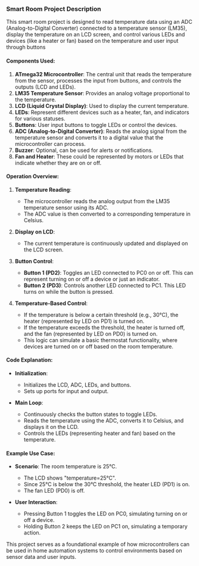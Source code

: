 ### Smart Room Project Description

This smart room project is designed to read temperature data using an ADC (Analog-to-Digital Converter) connected to a temperature sensor (LM35), display the temperature on an LCD screen, and control various LEDs and devices (like a heater or fan) based on the temperature and user input through buttons

#### Components Used:
1. **ATmega32 Microcontroller**: The central unit that reads the temperature from the sensor, processes the input from buttons, and controls the outputs (LCD and LEDs).
2. **LM35 Temperature Sensor**: Provides an analog voltage proportional to the temperature.
3. **LCD (Liquid Crystal Display)**: Used to display the current temperature.
4. **LEDs**: Represent different devices such as a heater, fan, and indicators for various statuses.
5. **Buttons**: User input buttons to toggle LEDs or control the devices.
6. **ADC (Analog-to-Digital Converter)**: Reads the analog signal from the temperature sensor and converts it to a digital value that the microcontroller can process.
7. **Buzzer**: Optional, can be used for alerts or notifications.
8. **Fan and Heater**: These could be represented by motors or LEDs that indicate whether they are on or off.

#### Operation Overview:
1. **Temperature Reading**:
   - The microcontroller reads the analog output from the LM35 temperature sensor using its ADC.
   - The ADC value is then converted to a corresponding temperature in Celsius.

2. **Display on LCD**:
   - The current temperature is continuously updated and displayed on the LCD screen.

3. **Button Control**:
   - **Button 1 (PD2)**: Toggles an LED connected to PC0 on or off. This can represent turning on or off a device or just an indicator.
   - **Button 2 (PD3)**: Controls another LED connected to PC1. This LED turns on while the button is pressed.

4. **Temperature-Based Control**:
   - If the temperature is below a certain threshold (e.g., 30°C), the heater (represented by LED on PD1) is turned on.
   - If the temperature exceeds the threshold, the heater is turned off, and the fan (represented by LED on PD0) is turned on.
   - This logic can simulate a basic thermostat functionality, where devices are turned on or off based on the room temperature.

#### Code Explanation:

- **Initialization**: 
  - Initializes the LCD, ADC, LEDs, and buttons.
  - Sets up ports for input and output.

- **Main Loop**:
  - Continuously checks the button states to toggle LEDs.
  - Reads the temperature using the ADC, converts it to Celsius, and displays it on the LCD.
  - Controls the LEDs (representing heater and fan) based on the temperature.

#### Example Use Case:
- **Scenario**: The room temperature is 25°C.
  - The LCD shows "temperature=25°C".
  - Since 25°C is below the 30°C threshold, the heater LED (PD1) is on.
  - The fan LED (PD0) is off.

- **User Interaction**:
  - Pressing Button 1 toggles the LED on PC0, simulating turning on or off a device.
  - Holding Button 2 keeps the LED on PC1 on, simulating a temporary action.

This project serves as a foundational example of how microcontrollers can be used in home automation systems to control environments based on sensor data and user inputs.

